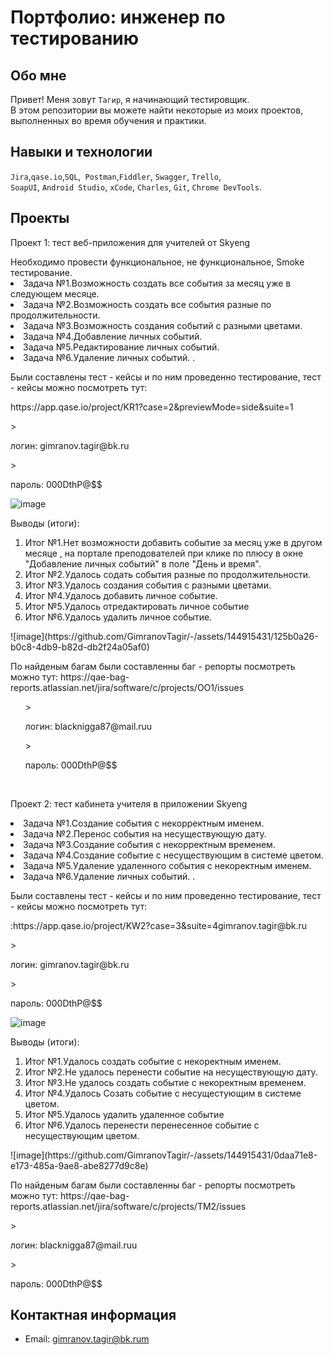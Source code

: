 # Портфолио: инженер по тестированию

## Обо мне 

Привет! Меня зовут ``Тагир``, я начинающий тестировщик. <br>
В этом репозитории вы можете найти некоторые из моих проектов, выполненных во время обучения и практики.
<br>

## Навыки и технологии
``Jira``,``qase.io``,``SQL``,`` Postman``,``Fiddler``, ``Swagger``, ``Trello``, <br>
``SoapUI``, ``Android Studio``, ``xCode``, ``Charles``, ``Git``, ``Chrome DevTools``.




## Проекты

<p> Проект 1: тест веб-приложения для учителей от Skyeng</p>
Необходимо провести функциональное, не функциональное, Smoke тестирование. 

  <li>Задача №1.Возможность создать все события за месяц уже в следующем месяце.</li>
  <li>Задача №2.Возможность создать все события разные по продолжительности.</li>
   <li>Задача №3.Возможность создания событий с разными цветами.</li>
   <li>Задача №4.Добавление личных событий.</li>
  <li>Задача №5.Редактирование личных событий.</li>
   <li>Задача №6.Удаление личных событий.
.</li>
</ol>
<p> Были составлены тест - кейсы и по ним проведенно тестирование, тест - кейсы можно посмотреть тут:</p>
<p> https://app.qase.io/project/KR1?case=2&previewMode=side&suite=1</p>
> <p> логин: gimranov.tagir@bk.ru</p>
> <p> пароль: 000DthP@$$ </p>

![image](https://github.com/GimranovTagir/-/assets/144915431/875e52f2-12e9-4a98-98a9-df6c2b7a17c1)
 <p>Выводы (итоги):<p>
<ol>
  <li>Итог №1.Нет возможности добавить событие за месяц уже в другом месяце , на портале преподователей при клике по плюсу в окне "Добавление личных событий" в поле "День и время".</li>
  <li>Итог №2.Удалось содать события разные по продолжительности.</li>
  <li>Итог №3.Удалось создания события с разными цветами.</li>
  <li>Итог №4.Удалось добавить личное событие.</li>
  <li>Итог №5.Удалось отредактировать личное событие</li>
  <li>Итог №6.Удалось удалить личное событие.</li>
</ol>
![image](https://github.com/GimranovTagir/-/assets/144915431/125b0a26-b0c8-4db9-b82d-db2f24a05af0)


<p>По найденым багам были составленны баг - репорты посмотреть можно тут: https://qae-bag-reports.atlassian.net/jira/software/c/projects/OO1/issues </p> 
<ol>
> <p> логин: blacknigga87@mail.ruu</p>
> <p> пароль: 000DthP@$$ </p>
</ol>
<br> 

<p> Проект 2: тест кабинета учителя в приложении Skyeng</p>

  <li>Задача №1.Cоздание события с некорректным именем.</li>
  <li>Задача №2.Перенос события на несуществующую дату.</li>
   <li>Задача №3.Создание события с некорректным временем.</li>
   <li>Задача №4.Создание событие с несуществующим в системе цветом.</li>
  <li>Задача №5.Удаление  удаленного события c некоректным именем.</li>
   <li>Задача №6.Удаление личных событий.
.</li>
</ol>
<p> Были составлены тест - кейсы и по ним проведенно тестирование, тест - кейсы можно посмотреть тут:</p>
<p> :https://app.qase.io/project/KW2?case=3&suite=4gimranov.tagir@bk.ru</p>
> <p> логин: gimranov.tagir@bk.ru</p>
> <p> пароль: 000DthP@$$ </p>

![image](https://github.com/GimranovTagir/-/assets/144915431/aca2f671-4cef-4d06-be86-379687362548)

 <p>Выводы (итоги):<p>
<ol>
  <li>Итог №1.Удалось создать событие с некоректным именем.</li>
  <li>Итог №2.Не удалось перенести событие на несуществующую дату.</li>
  <li>Итог №3.Не удалось создать событие с некоректным временем.</li>
  <li>Итог №4.Удалось Созать событие с несущестующим в системе цветом.</li>
  <li>Итог №5.Удалось удалить удаленное событие</li>
  <li>Итог №6.Удалось перенести перенесенное событие с несуществующим цветом.</li>
</ol>
![image](https://github.com/GimranovTagir/-/assets/144915431/0daa71e8-e173-485a-9ae8-abe8277d9c8e)

<p>По найденым багам были составленны баг - репорты посмотреть можно тут: https://qae-bag-reports.atlassian.net/jira/software/c/projects/TM2/issues</p> 
> <p> логин: blacknigga87@mail.ruu</p>
> <p> пароль: 000DthP@$$ </p>



## Контактная информация
- Email: gimranov.tagir@bk.rum



